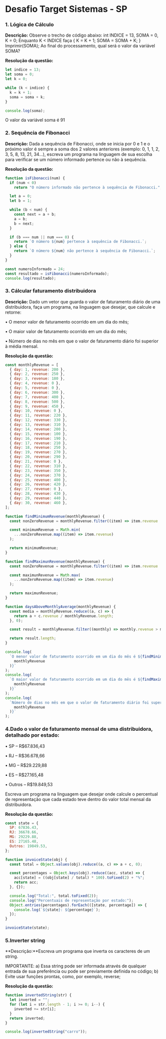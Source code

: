 
# Desafio Target Sistemas - SP

### 1. Lógica de Cálculo

**Descrição:** Observe o trecho de código abaixo: int INDICE = 13, SOMA = 0, K = 0;
Enquanto K < INDICE faça { K = K + 1; SOMA = SOMA + K; }
Imprimir(SOMA);
Ao final do processamento, qual será o valor da variável SOMA?

**Resolução da questão:**

```javascript
let indice = 13;
let soma = 0;
let k = 0;

while (k < indice) {
  k = k + 1;
  soma = soma + k;
}

console.log(soma);
```
O valor da variável soma é 91

### 2. Sequência de Fibonacci

**Descrição:** 
Dada a sequência de Fibonacci, onde se inicia por 0 e 1 e o próximo valor é sempre a soma dos 2 valores anteriores (exemplo: 0, 1, 1, 2, 3, 5, 8, 13, 21, 34...), escreva um programa na linguagem de sua escolha para verificar se um número informado pertence ou não à sequência.

**Resolução da questão:**

```javascript
function isFibonacci(num) {
  if (num < 0)
    return "O número informado não pertence à sequência de Fibonacci.";

  let a = 0;
  let b = 1;

  while (b < num) {
    const next = a + b;
    a = b;
    b = next;
  }

  if (b === num || num === 0) {
    return `O número ${num} pertence à sequência de Fibonacci.`;
  } else {
    return `O número ${num} não pertence à sequência de Fibonacci.`;
  }
}

const numeroInformado = 24;
const resultado = isFibonacci(numeroInformado);
console.log(resultado);
```

### 3. Cálcular faturamento distribuidora

**Descrição:** 
Dado um vetor que guarda o valor de faturamento diário de uma distribuidora, faça um programa, na linguagem que desejar, que calcule e retorne:

• O menor valor de faturamento ocorrido em um dia do mês;

• O maior valor de faturamento ocorrido em um dia do mês;

• Número de dias no mês em que o valor de faturamento diário foi superior à média mensal.

**Resolução da questão:**

```javascript
const monthlyRevenue = [
  { day: 1, revenue: 200 },
  { day: 2, revenue: 250 },
  { day: 3, revenue: 180 },
  { day: 4, revenue: 0 },
  { day: 5, revenue: 0 },
  { day: 6, revenue: 300 },
  { day: 7, revenue: 400 },
  { day: 8, revenue: 500 },
  { day: 9, revenue: 450 },
  { day: 10, revenue: 0 },
  { day: 11, revenue: 220 },
  { day: 12, revenue: 330 },
  { day: 13, revenue: 310 },
  { day: 14, revenue: 200 },
  { day: 15, revenue: 100 },
  { day: 16, revenue: 190 },
  { day: 17, revenue: 210 },
  { day: 18, revenue: 250 },
  { day: 19, revenue: 270 },
  { day: 20, revenue: 290 },
  { day: 21, revenue: 0 },
  { day: 22, revenue: 310 },
  { day: 23, revenue: 350 },
  { day: 24, revenue: 370 },
  { day: 25, revenue: 400 },
  { day: 26, revenue: 420 },
  { day: 27, revenue: 0 },
  { day: 28, revenue: 430 },
  { day: 29, revenue: 440 },
  { day: 30, revenue: 460 },
];

function findMinimumRevenue(monthlyRevenue) {
  const nonZeroRevenue = monthlyRevenue.filter((item) => item.revenue !== 0);

  const minimumRevenue = Math.min(
    ...nonZeroRevenue.map((item) => item.revenue)
  );

  return minimumRevenue;
}

function findMaximunRevenue(monthlyRevenue) {
  const nonZeroRevenue = monthlyRevenue.filter((item) => item.revenue !== 0);

  const maximunRevenue = Math.max(
    ...nonZeroRevenue.map((item) => item.revenue)
  );

  return maximunRevenue;
}

function daysAboveMonthlyAverage(monthlyRevenue) {
  const media = monthlyRevenue.reduce((a, c) => {
    return a + c.revenue / monthlyRevenue.length;
  }, 0);

  const result = monthlyRevenue.filter((monthly) => monthly.revenue > media);

  return result.length;
}

console.log(
  `O menor valor de faturamento ocorrido em um dia do mês é ${findMinimumRevenue(
    monthlyRevenue
  )}`
);
console.log(
  `O maior valor de faturamento ocorrido em um dia do mês é ${findMaximunRevenue(
    monthlyRevenue
  )}`
);
console.log(
  `Número de dias no mês em que o valor de faturamento diário foi superior à média mensal é ${daysAboveMonthlyAverage(
    monthlyRevenue
  )}`
);

```

### 4.Dado o valor de faturamento mensal de uma distribuidora, detalhado por estado:
• SP – R$67.836,43

• RJ – R$36.678,66

• MG – R$29.229,88

• ES – R$27.165,48

• Outros – R$19.849,53

Escreva um programa na linguagem que desejar onde calcule o percentual de representação que cada estado teve dentro do valor total mensal da distribuidora.

**Resolução da questão:**
```javascript
const state = {
  SP: 67836.43,
  RJ: 36678.66,
  MG: 29229.88,
  ES: 27165.48,
  Outros: 19849.53,
};

function invoiceState(obj) {
  const total = Object.values(obj).reduce((a, c) => a + c, 0);

  const percentages = Object.keys(obj).reduce((acc, state) => {
    acc[state] = ((obj[state] / total) * 100).toFixed(2) + "%";
    return acc;
  }, {});

  console.log("Total:", total.toFixed(2));
  console.log("Percentuais de representação por estado:");
  Object.entries(percentages).forEach(([state, percentage]) => {
    console.log(`${state}: ${percentage}`);
  });
}

invoiceState(state);
```

### 5.Inverter string

**Descrição:**Escreva um programa que inverta os caracteres de um string.

IMPORTANTE:
a) Essa string pode ser informada através de qualquer entrada de sua preferência ou pode ser previamente definida no código;
b) Evite usar funções prontas, como, por exemplo, reverse; 

**Resolução da questão:** 

```javascript
function invertedString(str) {
  let inverted = "";
  for (let i = str.length - 1; i >= 0; i--) {
    inverted += str[i];
  }
  return inverted;
}

console.log(invertedString("carro"));


```
